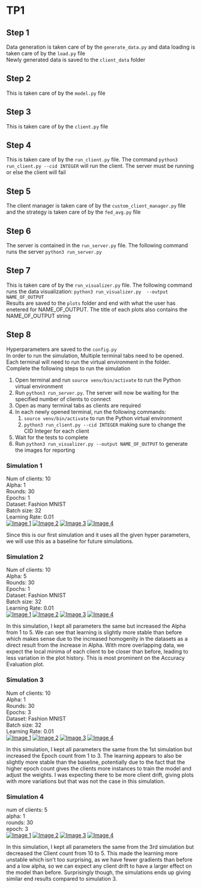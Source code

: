# TP1

## Step 1
Data generation is taken care of by the `generate_data.py` and data loading is taken care of by the `load.py` file  
Newly generated data is saved to the `client_data` folder  

## Step 2
This is taken care of by the `model.py` file  

## Step 3
This is taken care of by the `client.py` file  

## Step 4
This is taken care of by the `run_client.py` file. The command `python3 run_client.py --cid INTEGER` will run the client. The server must be running or else the client will fail  

## Step 5
The client manager is taken care of by the `custom_client_manager.py` file and the strategy is taken care of by the `fed_avg.py` file  

## Step 6
The server is contained in the `run_server.py` file. The following command runs the server `python3 run_server.py`  

## Step 7
This is taken care of by the `run_visualizer.py` file. The following command runs the data visualization: `python3 run_visualizer.py  --output NAME_OF_OUTPUT`  
Results are saved to the `plots` folder and end with what the user has enetered for NAME_OF_OUTPUT. The title of each plots also contains the NAME_OF_OUTPUT string

## Step 8
Hyperparameters are saved to the `config.py`  
In order to run the simulation, Multiple terminal tabs need to be opened. Each terminal will need to run the virtual environment in the folder. Complete the following steps to run the simulation
1. Open terminal and run `source venv/bin/activate` to run the Python virtual environment  
2. Run `python3 run_server.py`. The server will now be waiting for the specified number of clients to connect
3. Open as many terminal tabs as clients are required
4. In each newly opened terminal, run the following commands:
    1. `source venv/bin/activate` to run the Python virtual environment  
    2. `python3 run_client.py --cid INTEGER` making sure to change the CID Integer for each client  
5. Wait for the tests to complete
6. Run `python3 run_visualizer.py --output NAME_OF_OUTPUT` to generate the images for reporting  

### Simulation 1
Num of clients: 10  
Alpha: 1  
Rounds: 30  
Epochs: 1  
Dataset: Fashion MNIST  
Batch size: 32  
Learning Rate: 0.01  
[![Image 1](plots/accuracy_eval_plot_10_clients_30_rounds_1_epoch_1_alpha.png)](plots/accuracy_eval_plot_10_clients_30_rounds_1_epoch_1_alpha.png)
[![Image 2](plots/accuracy_fit_plot_10_clients_30_rounds_1_epoch_1_alpha.png)](plots/accuracy_fit_plot_10_clients_30_rounds_1_epoch_1_alpha.png)
[![Image 3](plots/loss_fit_plot_10_clients_30_rounds_1_epoch_1_alpha.png)](plots/loss_fit_plot_10_clients_30_rounds_1_epoch_1_alpha.png)
[![Image 4](plots/losses_distributed_plot_10_clients_30_rounds_1_epoch_1_alpha.png)](plots/losses_distributed_plot_10_clients_30_rounds_1_epoch_1_alpha.png)

Since this is our first simulation and it uses all the given hyper parameters, we will use this as a baseline for future simulations.  

### Simulation 2
Num of clients: 10  
Alpha: 5  
Rounds: 30  
Epochs: 1  
Dataset: Fashion MNIST  
Batch size: 32  
Learning Rate: 0.01   
[![Image 1](plots/accuracy_eval_plot_10_clients_30_rounds_1_epoch_5_alpha.png)](plots/accuracy_eval_plot_10_clients_30_rounds_1_epoch_5_alpha.png)
[![Image 2](plots/accuracy_fit_plot_10_clients_30_rounds_1_epoch_5_alpha.png)](plots/accuracy_fit_plot_10_clients_30_rounds_1_epoch_5_alpha.png)
[![Image 3](plots/loss_fit_plot_10_clients_30_rounds_1_epoch_5_alpha.png)](plots/loss_fit_plot_10_clients_30_rounds_1_epoch_5_alpha.png)
[![Image 4](plots/losses_distributed_plot_10_clients_30_rounds_1_epoch_5_alpha.png)](plots/losses_distributed_plot_10_clients_30_rounds_1_epoch_5_alpha.png)

In this simulation, I kept all parameters the same but increased the Alpha from 1 to 5. We can see that learning is slightly more stable than before which makes sense due to the increased homogenity in the datasets as a direct result from the increase in Alpha. With more overlapping data, we expect the local minima of each client to be closer than before, leading to less variation in the plot history. This is most prominent on the Accuracy Evaluation plot.  

### Simulation 3
Num of clients: 10  
Alpha: 1  
Rounds: 30  
Epochs: 3  
Dataset: Fashion MNIST  
Batch size: 32  
Learning Rate: 0.01  
[![Image 1](plots/accuracy_eval_plot_10_clients_30_rounds_3_epochs_1_alpha.png)](plots/accuracy_eval_plot_10_clients_30_rounds_3_epochs_1_alpha.png)
[![Image 2](plots/accuracy_fit_plot_10_clients_30_rounds_3_epochs_1_alpha.png)](plots/accuracy_fit_plot_10_clients_30_rounds_3_epochs_1_alpha.png)
[![Image 3](plots/loss_fit_plot_10_clients_30_rounds_3_epochs_1_alpha.png)](plots/loss_fit_plot_10_clients_30_rounds_3_epochs_1_alpha.png)
[![Image 4](plots/losses_distributed_plot_10_clients_30_rounds_3_epochs_1_alpha.png)](plots/losses_distributed_plot_10_clients_30_rounds_3_epochs_1_alpha.png)

In this simulation, I kept all parameters the same from the 1st simulation but increased the Epoch count from 1 to 3. The learning appears to also be slightly more stable than the baseline, potentially due to the fact that the higher epoch count gives the clients more instances to train the model and adjust the weights. I was expecting there to be more client drift, giving plots with more variations but that was not the case in this simulation.  

### Simulation 4
num of clients: 5  
alpha: 1  
rounds: 30  
epoch: 3  
[![Image 1](plots/accuracy_eval_plot_5_clients_30_rounds_3_epochs_1_alpha.png)](plots/accuracy_eval_plot_5_clients_30_rounds_3_epochs_1_alpha.png)
[![Image 2](plots/accuracy_fit_plot_5_clients_30_rounds_3_epochs_1_alpha.png)](plots/accuracy_fit_plot_5_clients_30_rounds_3_epochs_1_alpha.png)
[![Image 3](plots/loss_fit_plot_5_clients_30_rounds_3_epochs_1_alpha.png)](plots/loss_fit_plot_5_clients_30_rounds_3_epochs_1_alpha.png)
[![Image 4](plots/losses_distributed_plot_5_clients_30_rounds_3_epochs_1_alpha.png)](plots/losses_distributed_plot_5_clients_30_rounds_3_epochs_1_alpha.png)

In this simulation, I kept all parameters the same from the 3rd simulation but decreased the Client count from 10 to 5. This made the learning more unstable which isn't too surprising, as we have fewer gradients than before and a low alpha, so we can expect any client drift to have a larger effect on the model than before. Surprisingly though, the simulations ends up giving similar end results compared to simulation 3.  